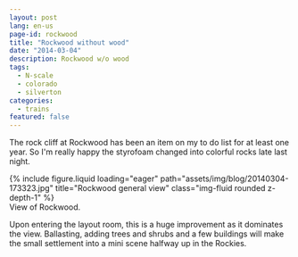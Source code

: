 ```yaml
---
layout: post
lang: en-us
page-id: rockwood
title: "Rockwood without wood"
date: "2014-03-04"
description: Rockwood w/o wood
tags:
  - N-scale
  - colorado
  - silverton
categories:
  - trains
featured: false
---
```


The rock cliff at Rockwood has been an item on my to do list for at least one year. So I'm really happy the styrofoam changed into colorful rocks late last night.

<div class="row">
    <div class="col-sm mt-3 mt-md-0">
        {% include figure.liquid loading="eager" path="assets/img/blog/20140304-173323.jpg" title="Rockwood general view" class="img-fluid rounded z-depth-1" %}
    </div>
</div>
<div class="caption">
    View of Rockwood.
</div>

Upon entering the layout room, this is a huge improvement as it dominates the view.
Ballasting, adding trees and shrubs and a few buildings will make the small settlement
into a mini scene halfway up in the Rockies.
